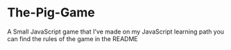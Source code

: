 # The-Pig-Game
A Small JavaScript game that I've made on my JavaScript learning path you can find the rules of the game in the README
